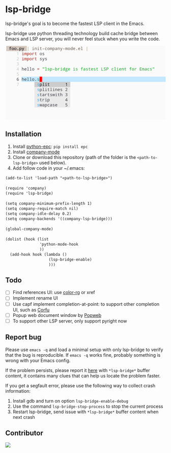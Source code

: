 # lsp-bridge
lsp-bridge's goal is to become the fastest LSP client in the Emacs.

lsp-bridge use python threading technology build cache bridge between Emacs and LSP server, you will never feel stuck when you write the code.

<img src="./screenshot.png">

## Installation
1. Install [python-epc](https://github.com/tkf/python-epc): ```pip install epc```
2. Install [company-mode](https://github.com/company-mode/company-mode)
3. Clone or download this repository (path of the folder is the `<path-to-lsp-bridge>` used below).
4. Add follow code in your ~/.emacs: 

```
(add-to-list 'load-path "<path-to-lsp-bridge>")

(require 'company)
(require 'lsp-bridge)

(setq company-minimum-prefix-length 1)
(setq company-require-match nil)
(setq company-idle-delay 0.2)
(setq company-backends '((company-lsp-bridge)))

(global-company-mode)

(dolist (hook (list
               'python-mode-hook
               ))
  (add-hook hook (lambda ()
                   (lsp-bridge-enable)
                   )))
```

## Todo
- [ ] Find references UI: use [color-rg](https://github.com/manateelazycat/color-rg) or xref
- [ ] Implement rename UI
- [ ] Use capf implement completion-at-point: to support other completion UI, such as [Corfu](https://github.com/minad/corfu)
- [ ] Popup web document window by [Popweb](https://github.com/manateelazycat/popweb)
- [ ] To support other LSP server, only support pyright now

## Report bug
Please use `emacs -q` and load a minimal setup with only lsp-bridge to verify that the bug is reproducible. If `emacs -q` works fine, probably something is wrong with your Emacs config.

If the problem persists, please report it [here](https://github.com/manateelazycat/lsp-bridge/issues/new) with `*lsp-bridge*` buffer content, it contains many clues that can help us locate the problem faster.

If you get a segfault error, please use the following way to collect crash information:
1. Install gdb and turn on option `lsp-bridge-enable-debug`
2. Use the command `lsp-bridge-stop-process` to stop the current process
3. Restart lsp-bridge, send issue with `*lsp-bridge*` buffer content when next crash

## Contributor
<a href = "https://github.com/manateelazycat/lsp-bridge/graphs/contributors">
  <img src = "https://contrib.rocks/image?repo=manateelazycat/lsp-bridge"/>
</a>
